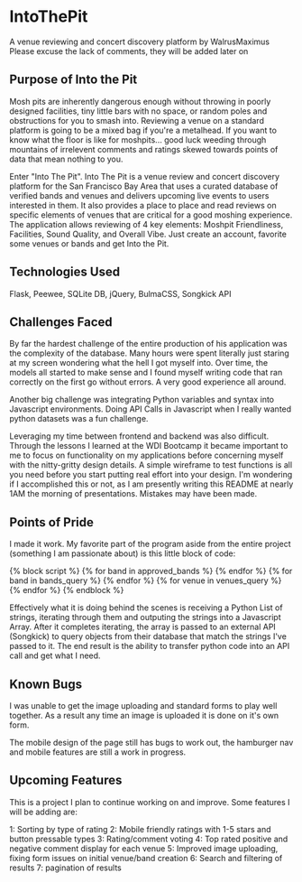 # IntoThePit
A venue reviewing and concert discovery platform by WalrusMaximus
Please excuse the lack of comments, they will be added later on

## Purpose of Into the Pit
Mosh pits are inherently dangerous enough without throwing in poorly designed facilities, tiny little bars with no space, or random poles and obstructions for you to smash into. Reviewing a venue on a standard platform is going to be a mixed bag if you're a metalhead. If you want to know what the floor is like for moshpits... good luck weeding through mountains of irrelevent comments and ratings skewed towards points of data that mean nothing to you.

Enter "Into The Pit". Into The Pit is a venue review and concert discovery platform for the San Francisco Bay Area that uses a curated database of verified bands and venues and delivers upcoming live events to users interested in them. It also provides a place to place and read reviews on specific elements of venues that are critical for a good moshing experience. The application allows reviewing of 4 key elements: Moshpit Friendliness, Facilities, Sound Quality, and Overall Vibe. Just create an account, favorite some venues or bands and get Into the Pit.

## Technologies Used
Flask, Peewee, SQLite DB, jQuery, BulmaCSS, Songkick API

## Challenges Faced
By far the hardest challenge of the entire production of his application was the complexity of the database. Many hours were spent literally just staring at my screen wondering what the hell I got myself into. Over time, the models all started to make sense and I found myself writing code that ran correctly on the first go without errors. A very good experience all around.

Another big challenge was integrating Python variables and syntax into Javascript environments. Doing API Calls in Javascript when I really wanted python datasets was a fun challenge.

Leveraging my time between frontend and backend was also difficult. Through the lessons I learned at the WDI Bootcamp it became important to me to focus on functionality on my applications before concerning myself with the nitty-gritty design details. A simple wireframe to test functions is all you need before you start putting real effort into your design. I'm wondering if I accomplished this or not, as I am presently writing this README at nearly 1AM the morning of presentations. Mistakes may have been made.

## Points of Pride
I made it work. My favorite part of the program aside from the entire project (something I am passionate about) is this little block of code:

{% block script %}
    {% for band in approved_bands %}
        <script>
            bands.push("{{band}}")
        </script>
    {% endfor %}
    {% for band in bands_query %}
        <script>
            favBand({{band}})
        </script>
    {% endfor %}
    {% for venue in venues_query %}
        <script>
            favVenue({{venue}})
        </script>
    {% endfor %}
{% endblock %}

Effectively what it is doing behind the scenes is receiving a Python List of strings, iterating through them and outputing the strings into a Javascript Array. After it completes iterating, the array is passed to an external API (Songkick) to query objects from their database that match the strings I've passed to it. The end result is the ability to transfer python code into an API call and get what I need.

## Known Bugs
I was unable to get the image uploading and standard forms to play well together. As a result any time an image is uploaded it is done on it's own form.

The mobile design of the page still has bugs to work out, the hamburger nav and mobile features are still a work in progress.

## Upcoming Features
This is a project I plan to continue working on and improve. Some features I will be adding are:

1: Sorting by type of rating
2: Mobile friendly ratings with 1-5 stars and button pressable types
3: Rating/comment voting
4: Top rated positive and negative comment display for each venue
5: Improved image uploading, fixing form issues on initial venue/band creation
6: Search and filtering of results
7: pagination of results




